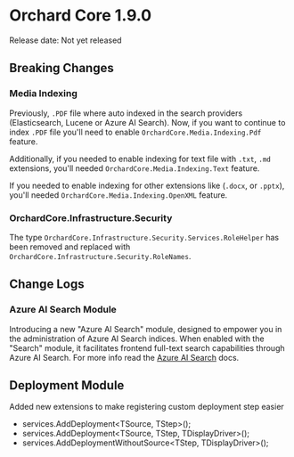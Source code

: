 # Orchard Core 1.9.0

Release date: Not yet released

## Breaking Changes

### Media Indexing

Previously, `.PDF` file where auto indexed in the search providers (Elasticsearch, Lucene or Azure AI Search). Now, if you want to continue to index `.PDF` file you'll need to enable `OrchardCore.Media.Indexing.Pdf` feature.

Additionally, if you needed to enable indexing for text file with `.txt`, `.md` extensions, you'll needed `OrchardCore.Media.Indexing.Text` feature.

If you needed to enable indexing for other extensions like (`.docx`, or `.pptx`), you'll needed `OrchardCore.Media.Indexing.OpenXML` feature.

### OrchardCore.Infrastructure.Security

The type `OrchardCore.Infrastructure.Security.Services.RoleHelper` has been removed and replaced with `OrchardCore.Infrastructure.Security.RoleNames`.

## Change Logs

### Azure AI Search Module

Introducing a new "Azure AI Search" module, designed to empower you in the administration of Azure AI Search indices. When enabled with the "Search" module, it facilitates frontend full-text search capabilities through Azure AI Search. For more info read the [Azure AI Search](../reference/modules/AzureAISearch/README.md) docs.

## Deployment Module

Added new extensions to make registering custom deployment step easier

 - services.AddDeployment<TSource, TStep>();
 - services.AddDeployment<TSource, TStep, TDisplayDriver>();
 - services.AddDeploymentWithoutSource<TStep, TDisplayDriver>();

